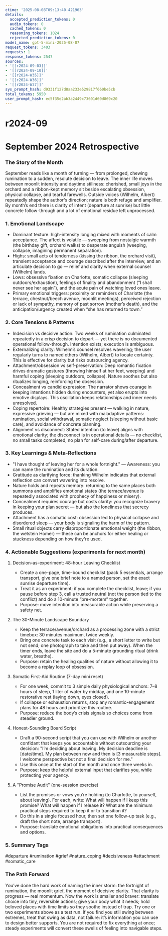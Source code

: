 ```yaml
---
ctime: '2025-08-08T09:13:40.421963'
details:
  accepted_prediction_tokens: 0
  audio_tokens: 0
  cached_tokens: 0
  reasoning_tokens: 1024
  rejected_prediction_tokens: 0
model_name: gpt-5-mini-2025-08-07
request_tokens: 3403
requests: 1
response_tokens: 2547
sources:
- '[[r2024-09-03]]'
- '[[r2024-09-10]]'
- '[[r2024-W35]]'
- '[[r2024-W36]]'
- '[[r2024-W37]]'
sys_prompt_hash: d9331f127d8aa233e529817f660be5cb
total_tokens: 5950
user_prompt_hash: ec5f35e2ab3a2449c73601d60d869c20
---
```

# r2024-09

# September 2024 Retrospective

### The Story of the Month
September reads like a month of turning — from prolonged, chewing rumination to a sudden, resolute decision to leave. The inner life moves between moonlit intensity and daytime stillness: cherished, small joys in the orchard and a ribbon-kept memory sit beside escalating obsession, physical collapse, and tearful farewells. Outside voices (Wilhelm, Albert) repeatedly shape the author's direction; nature is both refuge and amplifier. By month’s end there is clarity of intent (departure at sunrise) but little concrete follow-through and a lot of emotional residue left unprocessed.

### 1. Emotional Landscape
- Dominant texture: high-intensity longing mixed with moments of calm acceptance. The affect is volatile — sweeping from nostalgic warmth (the birthday gift, orchard walks) to desperate anguish (weeping, collapse, imagining permanent separation).
- Highs: small acts of tenderness (kissing the ribbon, the orchard visit), transient acceptance and courage described after the interview, and an articulate decision to go — relief and clarity when external counsel (Wilhelm) lands.
- Lows: obsessive fixation on Charlotte, somatic collapse (sleeping outdoors/exhaustion), feelings of finality and abandonment (“I shall never see her again”), and the acute pain of watching loved ones leave.
- Primary emotional triggers: proximity or reminders of Charlotte (the terrace, chestnut/beech avenue, moonlit meetings), perceived rejection or lack of sympathy, memory of past sorrow (mother’s death), and the anticipation/urgency created when “she has returned to town.”

### 2. Core Tensions & Patterns
- Indecision vs decisive action: Two weeks of rumination culminated repeatedly in a crisp decision to depart — yet there is no documented operational follow-through. Intention exists; execution is ambiguous.
- Externalizing clarity: Wilhelm’s counsel resolves wavering; the user regularly turns to named others (Wilhelm, Albert) to locate certainty. This is effective for clarity but risks outsourcing agency.
- Attachment/obsession vs self-preservation: Deep romantic fixation drives dramatic gestures (throwing himself at her feet, weeping) and harmful coping (sleeping outdoors, collapse). Nature soothes but also ritualizes longing, reinforcing the obsession.
- Concealment vs candid expression: The narrator shows courage in keeping intentions hidden during encounters, yet also erupts into emotive displays. This oscillation keeps relationships and inner needs unresolved.
- Coping repertoire: Healthy strategies present — walking in nature, expressive grieving — but are mixed with maladaptive patterns: rumination, social withdrawal, somatic neglect (sleeping without basic care), and avoidance of concrete planning.
- Alignment vs disconnect: Stated intention (to leave) aligns with emotional clarity; the disconnect is in operational details — no checklist, no small tasks completed, no plan for self-care during/after departure.

### 3. Key Learnings & Meta-Reflections
- "I have thought of leaving her for a whole fortnight." — Awareness: you can name the rumination and its duration.
- Gratitude as clarifying force: thanking Wilhelm indicates that external reflection can convert wavering into resolve.
- Nature holds and repeats memory: returning to the same places both summons and amplifies emotional states (the terrace/avenue is repeatedly associated with prophecy of happiness or misery).
- Concealment requires courage but costs clarity: you recognize bravery in keeping your plan secret — but also the loneliness that secrecy produces.
- Attachment has a somatic cost: obsession led to physical collapse and disordered sleep — your body is signaling the harm of the pattern.
- Small ritual objects carry disproportionate emotional weight (the ribbon, the wetstein Homer) — these can be anchors for either healing or stuckness depending on how they're used.

### 4. Actionable Suggestions (experiments for next month)
1. Decision-as-experiment: 48-hour Leaving Checklist
   - Create a one-page, time-bound checklist (pack 5 essentials, arrange transport, give one brief note to a named person, set the exact sunrise departure time).
   - Treat it as an experiment: if you complete the checklist, leave; if you pause before step 3, call a trusted neutral (not the person tied to the conflict) and do a 10-minute “pre-mortem” together.
   - Purpose: move intention into measurable action while preserving a safety net.

2. The 30-Minute Landscape Boundary
   - Keep the terrace/avenue/orchard as a processing zone with a strict timebox: 30 minutes maximum, twice weekly.
   - Bring one concrete task to each visit (e.g., a short letter to write but not send; one photograph to take and then put away). When the timer ends, leave the site and do a 5-minute grounding ritual (drink water, breathe).
   - Purpose: retain the healing qualities of nature without allowing it to become a replay loop of obsession.

3. Somatic First-Aid Routine (7-day mini reset)
   - For one week, commit to 3 simple daily physiological anchors: 7–8 hours of sleep, 1 liter of water by midday, and one 10-minute restorative rest (laying down, eyes closed).
   - If collapse or exhaustion returns, stop any romantic-engagement plans for 48 hours and prioritize this routine.
   - Purpose: reduce the body’s crisis signals so choices come from steadier ground.

4. Honest-Sounding Board Script
   - Draft a 90-second script that you can use with Wilhelm or another confidant that keeps you accountable without outsourcing your decision: "I’m deciding about leaving. My decision deadline is [date/time]. My plan between now and then is [3 measurable steps]. I welcome perspective but not a final decision for me."
   - Use this once at the start of the month and once three weeks in.
   - Purpose: keep the helpful external input that clarifies you, while protecting your agency.

5. A "Promise Audit" (one-session exercise)
   - List the promises or vows you’re holding (to Charlotte, to yourself, about leaving). For each, write: What will happen if I keep this promise? What will happen if I release it? What are the minimum practical steps required to keep it or to transition it?
   - Do this in a single focused hour, then set one follow-up task (e.g., draft the short note, arrange transport).
   - Purpose: translate emotional obligations into practical consequences and options.

### 5. Summary Tags
#departure #rumination #grief #nature_coping #decisiveness #attachment #somatic_care

### The Path Forward
You’ve done the hard work of naming the inner storm: the fortnight of rumination, the moonlit grief, the moment of decisive clarity. That clarity is progress — real momentum. Now the work is smaller and braver: translate choice into tiny, reversible actions; give your body what it needs; hold beloved places with time limits so they soothe instead of trap. Try one or two experiments above as a test run. If you find you still swing between extremes, treat that swing as data, not failure: it’s information you can use to design better supports. You are not required to fix everything at once; steady experiments will convert these swells of feeling into navigable steps.